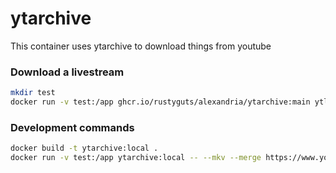 # ytarchive

This container uses ytarchive to download things from youtube

### Download a livestream

```sh
mkdir test
docker run -v test:/app ghcr.io/rustyguts/alexandria/ytarchive:main ytlink best
```

### Development commands

```sh
docker build -t ytarchive:local .
docker run -v test:/app ytarchive:local -- --mkv --merge https://www.youtube.com/live/77cj7eLoL3k\?si\=QgTdGjPEx7ESN5IL best
```